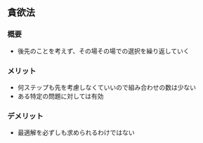 ## 貪欲法

### 概要

- 後先のことを考えず、その場その場での選択を繰り返していく

### メリット

- 何ステップも先を考慮しなくていいので組み合わせの数は少ない
- ある特定の問題に対しては有効

### デメリット

- 最適解を必ずしも求められるわけではない
